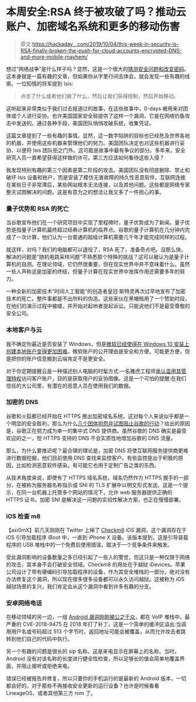 # 本周安全:RSA 终于被攻破了吗？推动云账户、加密域名系统和更多的移动伤害

> 原文:[https://hackaday . com/2019/10/04/this-week-in-security-is-RSA-finally-broken-the-push-for-cloud-accounts-encrypted-DNS-and-more-mobile-mayhem/](https://hackaday.com/2019/10/04/this-week-in-security-is-rsa-finally-broken-the-push-for-cloud-accounts-encrypted-dns-and-more-mobile-mayhem/)

想过“网络战争”是什么样子吗？显然，这是一个很大的[猜测安全问题和改变密码](https://www.npr.org/2019/09/26/763545811/how-the-u-s-hacked-isis)。这本身就是一篇有趣的文章，但如果你从字里行间去体会，就会发现一些有趣的线索。一位知情的将军提到 Isis:

> 点击了什么或者他们做了什么，然后让我们获得控制，然后开始移动。

这听起来非常类似于我们过去报道过的故事，在这些故事中，0-days 被用来对团体或个人进行妥协。也许美国国家安全局提供了这样一个漏洞，它是在网络钓鱼攻击中发送的。通过各种手段，美国团队悄悄攻破系统，收集凭证。

这篇文章提到了一些有趣的事情。显然，这一数字陷阱的目标也已经危及世界各地的机器，并使用这些机器来管理他们的努力。美国团队决定也对这些机器进行妥协，以便将 Isis 团队拒之门外。这可能是故事中最有争议的部分。多年来，安全研究人员一直希望获得这样做的许可。第三方应该如何看待这些入侵？

我发现特别有趣的第三个因素是第二阶段的攻击。美国团队没有彻底删除、禁止和破坏 Isis 设备和账户，而是安装了模仿无害故障的持久性恶意软件。互联网连接在某些日子非常滞后，某些网站根本无法连接，以及其他问题。这些都是网络专家整天试图解决的问题。这是有意为之的想法让我又多了一件担心的事。

### 量子优势和 RSA 的死亡

当谷歌宣布他们在一个研究项目中实现了里程碑时，量子优势成为了新闻。量子优势是指量子计算机最终超过经典计算机的临界点。谷歌的量子计算机在几分钟内完成了一次计算，他们认为一台普通的超级计算机需要几千年才能完成同样的过程。

就这样，对吗？我们的电脑都可以退役了，RSA 死了，准备奇点吧。没那么快。解决的问题是“随机电路采样问题”不熟悉那个特殊的挑战？这可以被认为是量子计算机的自测。在理论领域，它仍然很重要，但在现实世界中并不意味着什么。虽然一些人声称这是加密的终结，但量子计算在现实世界中发挥作用还需要多年的努力。

一种全新的加密技术“时间人工智能”的创造者皇冠·斯特灵再次过早地宣布了加密技术的死亡。整件事都是不出所料的伪造。这些家伙在黑帽租用了一个赞助时段，在他们的演示过程中被嘘，并开始对起哄者提起诉讼。只能说他们不是最受尊敬的安全公司。

### 本地客户与云

我不确定你最近是否安装了 Windows，但是[微软已经使得在 Windows 10 安装上创建本地账户变得更加困难](https://www.howtogeek.com/442609/confirmed-windows-10-setup-now-prevents-local-account-creation/)。微软账户的公开理由是安全和方便。可能更方便，但是把你的账户信息搬到云端肯定不是更安全。

对于你定期提醒云是一种描述别人电脑的时髦方式:一名雅虎工程师[承认滥用其管理特权](https://arstechnica.com/information-technology/2019/10/former-yahoo-engineer-admits-he-hacked-user-accounts-in-search-of-sexual-images/)访问客户账户，目的是获取用户的妥协图像。这是一个可怕的提醒:在我们信任的大公司里，有潜在的恶意人员在使用我们的数据。

### 加密的 DNS

谷歌和火狐都已经开始在 HTTPS 推出加密域名系统。这对每个人来说似乎都是一个明显的安全胜利，那么为什么[几个团体抱怨并试图阻止谷歌的行动](https://arstechnica.com/tech-policy/2019/09/isps-worry-a-new-chrome-feature-will-stop-them-from-spying-on-you/)？给出的原因是，谷歌正在努力成为单一的集中式 DNS 提供商。虽然谷歌的 DNS 确实是最受欢迎的之一，但 HTTPS 支持的 DNS 不会实质性地增加谷歌的 DNS 流量。

那么，为什么要推迟呢？最合理的理论是，加密 DNS 将使互联网服务提供商更难进行数据挖掘，他们目前使用 DNS 查找来监控客户。有些监控是出于积极的原因，比如检测恶意软件感染。有可能它也用于定制广告之类的东西。

从技术角度来说，即使有了 HTTPS 域名系统，域名仍然作为 HTTPS 握手的一部分，在被称为服务器名称指示或 SNI 的 TLS 扩展中以明文形式发送。这是一个提示，在同一台机器上托管多个网站的情况下，允许 web 服务器提供正确的 HTTPS 证书。加密 SNI 是解决这一问题的实验性解决方案，也正在慢慢部署。

### iOS 检查 m8

【axi0mX】前几天刚刚在 Twitter 上掉了 [Checkm8](https://github.com/axi0mX/ipwndfu/blob/master/README.md) iOS 漏洞。这个漏洞存在于 iOS 引导加载程序 iBoot 中，一直到 iPhone X 设备。该版本提到，这是引导装载程序的 USB 堆栈中的一个免费后使用错误，取决于一个竞争条件来触发。

受此漏洞影响的设备数量之多已经引起了一些人的警觉，但这只是一种仅限于网络的攻击，其本身不会打破安全领域。Checkm8 的用处在于越狱 iDevices。苹果公司设计了带有硬编码引导加载程序的设备，作为其安全堆栈的一部分。绝对没有办法修复这个漏洞，所以现在很多很多设备都可以永久访问越狱。这被称为 iOS 越狱场景的复兴，我们肯定会从这个漏洞中看到许多有趣的分支。

### 安卓网络电话

在移动领域的另一边，一组 [Android 漏洞刚刚被公之于众](https://www.zdnet.com/article/academics-find-eight-vulnerabilities-in-androids-voip-components/)，都在 VoIP 堆栈中。最严重的 CVE-2018-9475 在 2018 年打了补丁。这是一个简单的缓冲区溢出:当调用用户名或号码超过 513 个字节时，返回地址可能会被覆盖，从而允许攻击者跳转到他们自己的代码中执行。

另一个有趣的问题是很长的 sip 名称。这是来电显示在屏幕上的名称。当时，Android 没有对该名称的长度进行健全性检查，所以足够长的值会简单地覆盖界面，并阻止接听或拒绝来电。

错误已经被报告并修复，所以只要你的手机运行的是最新的 Android 版本，一切都会好的。对于那些不再接收安全更新的运行设备？也许是时候看看 LineageOS，或者其他第三方 rom 了。